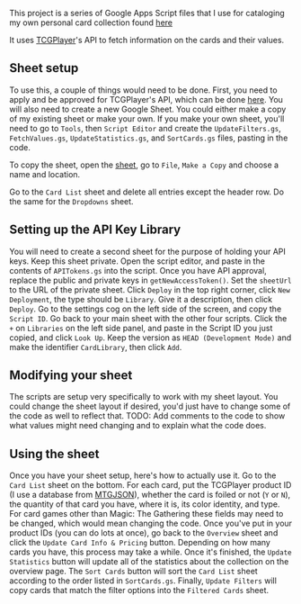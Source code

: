 This project is a series of Google Apps Script files that I use for cataloging my own personal card collection found [here](https://docs.google.com/spreadsheets/d/1zdMBwkbjX_JPWCNWO0-qNcOaHB_9JA4JDOWHxhDbpd4/edit#gid=28962468)

It uses [TCGPlayer](https://www.tcgplayer.com/)'s API to fetch information on the cards and their values.

Sheet setup
-----
To use this, a couple of things would need to be done. First, you need to apply and be approved for TCGPlayer's API, which can be done [here](https://developer.tcgplayer.com/developer-application-form.html). You will also need to create a new Google Sheet. You could either make a copy of my existing sheet or make your own. If you make your own sheet, you'll need to go to `Tools`, then `Script Editor` and create the `UpdateFilters.gs`, `FetchValues.gs`, `UpdateStatistics.gs`, and `SortCards.gs` files, pasting in the code.

To copy the sheet, open the [sheet](https://docs.google.com/spreadsheets/d/1zdMBwkbjX_JPWCNWO0-qNcOaHB_9JA4JDOWHxhDbpd4/edit#gid=28962468), go to `File`, `Make a Copy` and choose a name and location.

Go to the `Card List` sheet and delete all entries except the header row. Do the same for the `Dropdowns` sheet.

Setting up the API Key Library
-----
You will need to create a second sheet for the purpose of holding your API keys. Keep this sheet private. Open the script editor, and paste in the contents of `APITokens.gs` into the script. Once you have API approval, replace the public and private keys in `getNewAccessToken()`. Set the `sheetUrl` to the URL of the private sheet. Click `Deploy` in the top right corner, click `New Deployment`, the type should be `Library`. Give it a description, then click `Deploy`. Go to the settings cog on the left side of the screen, and copy the `Script ID`. Go back to your main sheet with the other four scripts. Click the `+` on `Libraries` on the left side panel, and paste in the Script ID you just copied, and click `Look Up`. Keep the version as `HEAD (Development Mode)` and make the identifier `CardLibrary`, then click `Add`.

Modifying your sheet
-----
The scripts are setup very specifically to work with my sheet layout. You could change the sheet layout if desired, you'd just have to change some of the code as well to reflect that. TODO: Add comments to the code to show what values might need changing and to explain what the code does.

Using the sheet
-----
Once you have your sheet setup, here's how to actually use it. Go to the `Card List` sheet on the bottom. For each card, put the TCGPlayer product ID (I use a database from [MTGJSON](https://mtgjson.com/)), whether the card is foiled or not (`Y` or `N`), the quantity of that card you have, where it is, its color identity, and type. For card games other than Magic: The Gathering these fields may need to be changed, which would mean changing the code. Once you've put in your product IDs (you can do lots at once), go back to the `Overview` sheet and click the `Update Card Info & Pricing` button. Depending on how many cards you have, this process may take a while. Once it's finished, the `Update Statistics` button will update all of the statistics about the collection on the overview page. The `Sort Cards` button will sort the `Card List` sheet according to the order listed in `SortCards.gs`. Finally, `Update Filters` will copy cards that match the filter options into the `Filtered Cards` sheet.